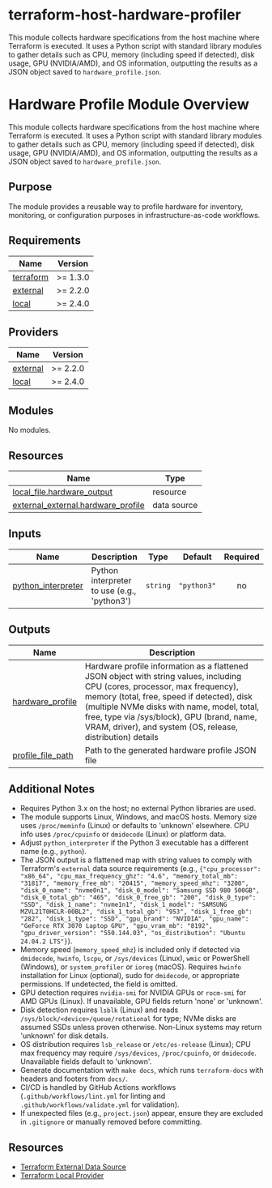 # terraform-host-hardware-profiler
This module collects hardware specifications from the host machine where Terraform is executed. It uses a Python script with standard library modules to gather details such as CPU, memory (including speed if detected), disk usage, GPU (NVIDIA/AMD), and OS information, outputting the results as a JSON object saved to `hardware_profile.json`.

<!-- BEGIN_TF_DOCS -->
# Hardware Profile Module Overview

This module collects hardware specifications from the host machine where Terraform is executed. It uses a Python script with standard library modules to gather details such as CPU, memory (including speed if detected), disk usage, GPU (NVIDIA/AMD), and OS information, outputting the results as a JSON object saved to `hardware_profile.json`.

## Purpose
The module provides a reusable way to profile hardware for inventory, monitoring, or configuration purposes in infrastructure-as-code workflows.

## Requirements

| Name | Version |
|------|---------|
| <a name="requirement_terraform"></a> [terraform](#requirement\_terraform) | >= 1.3.0 |
| <a name="requirement_external"></a> [external](#requirement\_external) | >= 2.2.0 |
| <a name="requirement_local"></a> [local](#requirement\_local) | >= 2.4.0 |

## Providers

| Name | Version |
|------|---------|
| <a name="provider_external"></a> [external](#provider\_external) | >= 2.2.0 |
| <a name="provider_local"></a> [local](#provider\_local) | >= 2.4.0 |

## Modules

No modules.

## Resources

| Name | Type |
|------|------|
| [local_file.hardware_output](https://registry.terraform.io/providers/hashicorp/local/latest/docs/resources/file) | resource |
| [external_external.hardware_profile](https://registry.terraform.io/providers/hashicorp/external/latest/docs/data-sources/external) | data source |

## Inputs

| Name | Description | Type | Default | Required |
|------|-------------|------|---------|:--------:|
| <a name="input_python_interpreter"></a> [python\_interpreter](#input\_python\_interpreter) | Python interpreter to use (e.g., 'python3') | `string` | `"python3"` | no |

## Outputs

| Name | Description |
|------|-------------|
| <a name="output_hardware_profile"></a> [hardware\_profile](#output\_hardware\_profile) | Hardware profile information as a flattened JSON object with string values, including CPU (cores, processor, max frequency), memory (total, free, speed if detected), disk (multiple NVMe disks with name, model, total, free, type via /sys/block), GPU (brand, name, VRAM, driver), and system (OS, release, distribution) details |
| <a name="output_profile_file_path"></a> [profile\_file\_path](#output\_profile\_file\_path) | Path to the generated hardware profile JSON file |

## Additional Notes

- Requires Python 3.x on the host; no external Python libraries are used.
- The module supports Linux, Windows, and macOS hosts. Memory size uses `/proc/meminfo` (Linux) or defaults to 'unknown' elsewhere. CPU info uses `/proc/cpuinfo` or `dmidecode` (Linux) or platform data.
- Adjust `python_interpreter` if the Python 3 executable has a different name (e.g., `python`).
- The JSON output is a flattened map with string values to comply with Terraform's `external` data source requirements (e.g., `{"cpu_processor": "x86_64", "cpu_max_frequency_ghz": "4.6", "memory_total_mb": "31817", "memory_free_mb": "20415", "memory_speed_mhz": "3200", "disk_0_name": "nvme0n1", "disk_0_model": "Samsung SSD 980 500GB", "disk_0_total_gb": "465", "disk_0_free_gb": "200", "disk_0_type": "SSD", "disk_1_name": "nvme1n1", "disk_1_model": "SAMSUNG MZVL21T0HCLR-00BL2", "disk_1_total_gb": "953", "disk_1_free_gb": "282", "disk_1_type": "SSD", "gpu_brand": "NVIDIA", "gpu_name": "GeForce RTX 3070 Laptop GPU", "gpu_vram_mb": "8192", "gpu_driver_version": "550.144.03", "os_distribution": "Ubuntu 24.04.2 LTS"}`).
- Memory speed (`memory_speed_mhz`) is included only if detected via `dmidecode`, `hwinfo`, `lscpu`, or `/sys/devices` (Linux), `wmic` or PowerShell (Windows), or `system_profiler` or `ioreg` (macOS). Requires `hwinfo` installation for Linux (optional), sudo for `dmidecode`, or appropriate permissions. If undetected, the field is omitted.
- GPU detection requires `nvidia-smi` for NVIDIA GPUs or `rocm-smi` for AMD GPUs (Linux). If unavailable, GPU fields return 'none' or 'unknown'.
- Disk detection requires `lsblk` (Linux) and reads `/sys/block/<device>/queue/rotational` for type; NVMe disks are assumed SSDs unless proven otherwise. Non-Linux systems may return 'unknown' for disk details.
- OS distribution requires `lsb_release` or `/etc/os-release` (Linux); CPU max frequency may require `/sys/devices`, `/proc/cpuinfo`, or `dmidecode`. Unavailable fields default to 'unknown'.
- Generate documentation with `make docs`, which runs `terraform-docs` with headers and footers from `docs/`.
- CI/CD is handled by GitHub Actions workflows (`.github/workflows/lint.yml` for linting and `.github/workflows/validate.yml` for validation).
- If unexpected files (e.g., `project.json`) appear, ensure they are excluded in `.gitignore` or manually removed before committing.

## Resources
- [Terraform External Data Source](https://registry.terraform.io/providers/hashicorp/external/latest/docs/data-sources/external)
- [Terraform Local Provider](https://registry.terraform.io/providers/hashicorp/local/latest/docs)
<!-- END_TF_DOCS -->